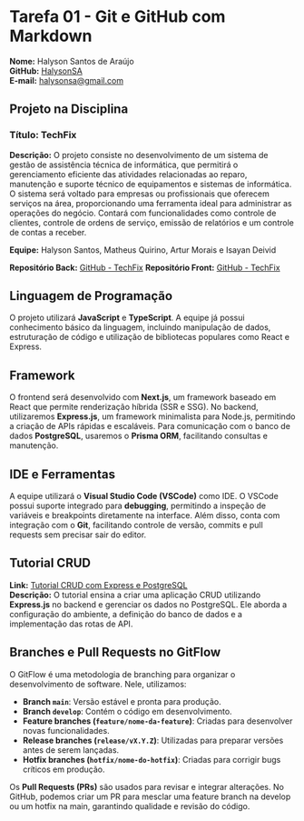 # Tarefa 01 - Git e GitHub com Markdown

**Nome:** Halyson Santos de Araújo  
**GitHub:** [HalysonSA](https://github.com/HalysonSA)  
**E-mail:** halysonsa@gmail.com

## Projeto na Disciplina

### Título: TechFix

**Descrição:** O projeto consiste no desenvolvimento de um sistema de gestão de
assistência técnica de informática, que permitirá o gerenciamento eficiente das atividades
relacionadas ao reparo, manutenção e suporte técnico de equipamentos e sistemas de
informática. O sistema será voltado para empresas ou profissionais que oferecem serviços
na área, proporcionando uma ferramenta ideal para administrar as operações do negócio.
Contará com funcionalidades como controle de clientes, controle de ordens de serviço,
emissão de relatórios e um controle de contas a receber.

**Equipe:** Halyson Santos, Matheus Quirino, Artur Morais e Isayan Deivid

**Repositório Back:** [GitHub - TechFix](https://github.com/quirinof/techFix-backend)
**Repositório Front:** [GitHub - TechFix](https://github.com/quirinof/techFix-frontend)

## Linguagem de Programação

O projeto utilizará **JavaScript** e **TypeScript**. A equipe já possui conhecimento básico da linguagem, incluindo manipulação de dados, estruturação de código e utilização de bibliotecas populares como React e Express.

## Framework

O frontend será desenvolvido com **Next.js**, um framework baseado em React que permite renderização híbrida (SSR e SSG). No backend, utilizaremos **Express.js**, um framework minimalista para Node.js, permitindo a criação de APIs rápidas e escaláveis. Para comunicação com o banco de dados **PostgreSQL**, usaremos o **Prisma ORM**, facilitando consultas e manutenção.

## IDE e Ferramentas

A equipe utilizará o **Visual Studio Code (VSCode)** como IDE. O VSCode possui suporte integrado para **debugging**, permitindo a inspeção de variáveis e breakpoints diretamente na interface. Além disso, conta com integração com o **Git**, facilitando controle de versão, commits e pull requests sem precisar sair do editor.

## Tutorial CRUD

**Link:** [Tutorial CRUD com Express e PostgreSQL](https://www.youtube.com/watch?v=TYB-Lz8YGFk&t=180s)  
**Descrição:** O tutorial ensina a criar uma aplicação CRUD utilizando **Express.js** no backend e gerenciar os dados no PostgreSQL. Ele aborda a configuração do ambiente, a definição do banco de dados e a implementação das rotas de API.

## Branches e Pull Requests no GitFlow

O GitFlow é uma metodologia de branching para organizar o desenvolvimento de software. Nele, utilizamos:

- **Branch `main`**: Versão estável e pronta para produção.
- **Branch `develop`**: Contém o código em desenvolvimento.
- **Feature branches (`feature/nome-da-feature`)**: Criadas para desenvolver novas funcionalidades.
- **Release branches (`release/vX.Y.Z`)**: Utilizadas para preparar versões antes de serem lançadas.
- **Hotfix branches (`hotfix/nome-do-hotfix`)**: Criadas para corrigir bugs críticos em produção.

Os **Pull Requests (PRs)** são usados para revisar e integrar alterações. No GitHub, podemos criar um PR para mesclar uma feature branch na develop ou um hotfix na main, garantindo qualidade e revisão do código.
